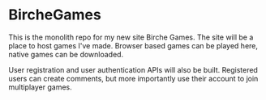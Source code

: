 # BircheGames

This is the monolith repo for my new site Birche Games. The site will be a place to host games I've made. Browser based games can be played here, native games can be downloaded.

User registration and user authentication APIs will also be built. Registered users can create comments, but more importantly use their account to join multiplayer games.